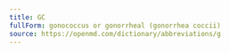 ```yaml
---
title: GC
fullForm: gonococcus or gonorrheal (gonorrhea coccii)
source: https://openmd.com/dictionary/abbreviations/g
---
```

